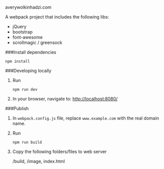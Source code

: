 averywolkinhadzi.com

A webpack project that includes the following libs:

* jQuery
* bootstrap
* font-awesome
* scrollmagic / greensock


###Install dependencies

```
npm install
```

###Developing locally

1. Run

	```
	npm run dev
	```

2. In your browser, navigate to: [http://localhost:8080/](http://localhost:8080/)

###Publish

1. In `webpack.config.js` file, replace `www.example.com` with the real domain name.

2. Run

	```
	npm run build
	```

3. Copy the following folders/files to web server

	/build,
	/image,
	index.html
